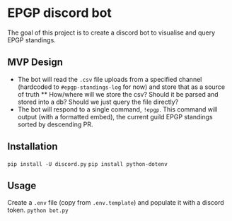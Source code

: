 # EPGP discord bot

The goal of this project is to create a discord bot to visualise and query EPGP standings.

## MVP Design

* The bot will read the `.csv` file uploads from a specified channel (hardcoded to `#epgp-standings-log` for now) and store that as a source of truth
    ** How/where will we store the csv? Should it be parsed and stored into a db? Should we just query the file directly?
* The bot will respond to a single command, `!epgp`. This command will output (with a formatted embed), the current guild EPGP standings sorted by descending PR.

## Installation

`pip install -U discord.py`
`pip install python-dotenv`

## Usage

Create a `.env` file (copy from `.env.template`) and populate it with a discord token.
`python bot.py`